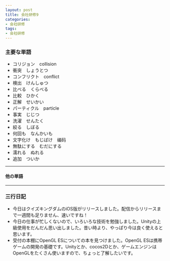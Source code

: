 ```yaml
---
layout: post
title: 会社研修9
categories:
- 会社研修
tags:
- 会社研修
---
```


### 主要な単語

* コリジョン　collision
* 衝突　しょうとつ
* コンフリクト　conflict
* 検出　けんしゅつ
* 比べる　くらべる
* 比較　ひかく
* 正解　せいかい
* パーティクル　particle
* 事実　じじつ
* 洗濯　せんたく
* 絞る　しぼる
* 何回も　なんかいも
* 文字化け　もじばけ　编码
* 無駄にする　むだにする
* 濡れる　ぬれる
* 追加　ついか

---
#### 他の単語


---

### 三行日記

* 今日はクイズキングダムのiOS版がリリースしました。配信からリリースまで一週間も足りません、速いですね！
* 今日の仕事が忙しくないので、いろいろな技術を勉強しました。Unityの上級使用をだんだん思い出しました。昔い時より、やっぱり今は良く使えると思います。
* 受付の本棚にOpenGL ESについての本を見つけました。OpenGL ESは携帯ゲームの開発の基礎です。Unityとか、cocos2Dとか、ゲームエンジンはOpenGLをたくさん使いますので、ちょっと了解したいです。